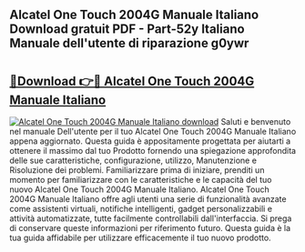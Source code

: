 ## Alcatel One Touch 2004G Manuale Italiano Download gratuit PDF - Part-52y Italiano Manuale dell'utente di riparazione g0ywr

# <h2><a href="http://dffavl.blite.top/?on=Alcatel+One+Touch+2004G+Manuale+Italiano">🔗Download 👉🔴 Alcatel One Touch 2004G Manuale Italiano</a></h2>

[![Alcatel One Touch 2004G Manuale Italiano download](https://i.imgur.com/lujVjoI.png)](http://dffavl.blite.top/?on=Alcatel+One+Touch+2004G+Manuale+Italiano)
Saluti e benvenuto nel manuale Dell'utente per il tuo Alcatel One Touch 2004G Manuale Italiano appena aggiornato. Questa guida è appositamente progettata per aiutarti a ottenere il massimo dal tuo Prodotto fornendo una spiegazione approfondita delle sue caratteristiche, configurazione, utilizzo, Manutenzione e Risoluzione dei problemi. Familiarizzare prima di iniziare, prenditi un momento per familiarizzare con le caratteristiche e le capacità del tuo nuovo Alcatel One Touch 2004G Manuale Italiano. Alcatel One Touch 2004G Manuale Italiano offre agli utenti una serie di funzionalità avanzate come assistenti virtuali, notifiche intelligenti, gadget personalizzabili e attività automatizzate, tutte facilmente controllabili dall'interfaccia. Si prega di conservare queste informazioni per riferimento futuro. Questa guida è la tua guida affidabile per utilizzare efficacemente il tuo nuovo prodotto.
